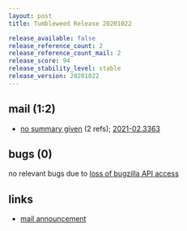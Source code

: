 ```yaml
---
layout: post
title: Tumbleweed Release 20201022

release_available: false
release_reference_count: 2
release_reference_count_mail: 2
release_score: 94
release_stability_level: stable
release_version: 20201022
---
```


## mail (1:2)

- [no summary given](https://github.com/boombatower/tumbleweed-review/issues/10) (2 refs); [2021-02.3363](https://github.com/boombatower/tumbleweed-review/issues/10)

## bugs (0)

<!--more-->

no relevant bugs due to [loss of bugzilla API access](https://bugzilla.opensuse.org/show_bug.cgi?id=1157722)



## links

- [mail announcement](https://github.com/boombatower/tumbleweed-review/issues/10)
